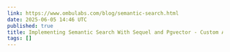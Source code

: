 ```yaml
---
link: https://www.ombulabs.com/blog/semantic-search.html
date: 2025-06-05 14:46 UTC
published: true
title: Implementing Semantic Search With Sequel and Pgvector - Custom AI Solutions
tags: []
---
```



